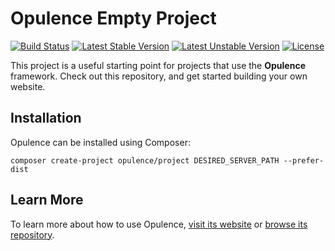 # Opulence Empty Project
[![Build Status](https://travis-ci.org/opulencephp/Project.svg?branch=master)](https://travis-ci.org/opulencephp/Project)
[![Latest Stable Version](https://poser.pugx.org/opulence/project/v/stable.svg)](https://packagist.org/packages/opulence/project)
[![Latest Unstable Version](https://poser.pugx.org/opulence/project/v/unstable.svg)](https://packagist.org/packages/opulence/project)
[![License](https://poser.pugx.org/opulence/project/license.svg)](https://packagist.org/packages/opulence/project)

This project is a useful starting point for projects that use the **Opulence** framework.  Check out this repository, and get started building your own website.

## Installation
Opulence can be installed using Composer:

```
composer create-project opulence/project DESIRED_SERVER_PATH --prefer-dist
```

## Learn More
To learn more about how to use Opulence, [visit its website](https://www.opulencephp.com) or [browse its repository](https://github.com/opulencephp/Opulence).